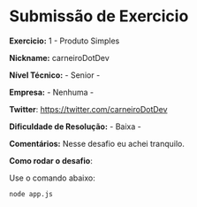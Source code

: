 # Submissão de Exercicio

**Exercicio:** 1 - Produto Simples

**Nickname:** carneiroDotDev

**Nível Técnico:** - Senior -

**Empresa:** - Nenhuma -

**Twitter**: https://twitter.com/carneiroDotDev 

**Dificuldade de Resolução:** - Baixa -

**Comentários:** Nesse desafio eu achei tranquilo.

**Como rodar o desafio**: 

Use o comando abaixo: 
```bash
node app.js
```